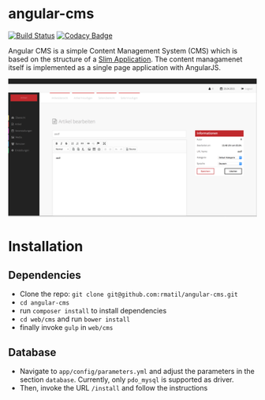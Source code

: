 angular-cms
===========

[![Build Status](https://travis-ci.org/rmatil/angular-cms.svg?branch=master)](https://travis-ci.org/rmatil/angular-cms)
[![Codacy Badge](https://www.codacy.com/project/badge/29fc1a82158346ddb42cd13cdde3a163)](https://www.codacy.com)

Angular CMS is a simple Content Management System (CMS) which is based on the structure of a [Slim Application](https://github.com/codeguy/Slim). The content managamenet itself is implemented as a single page application with AngularJS.

![ScreenShot](/web/media/overview.png)

Installation
============

## Dependencies

* Clone the repo: `git clone git@github.com:rmatil/angular-cms.git`
* `cd angular-cms`
* run `composer install` to install dependencies
* `cd web/cms` and run `bower install`
* finally invoke `gulp` in `web/cms`

## Database

* Navigate to `app/config/parameters.yml` and adjust the parameters in the section `database`. Currently, only `pdo_mysql` is supported as driver.
* Then, invoke the URL `/install` and follow the instructions


